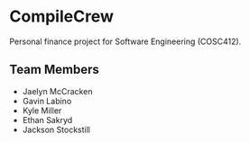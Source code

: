 # CompileCrew
Personal finance project for Software Engineering (COSC412).

## Team Members
- Jaelyn McCracken
- Gavin Labino
- Kyle Miller
- Ethan Sakryd
- Jackson Stockstill
